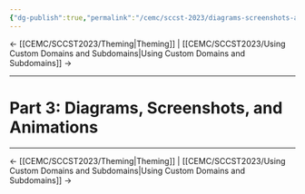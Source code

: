 ```yaml
---
{"dg-publish":true,"permalink":"/cemc/sccst-2023/diagrams-screenshots-and-animations/","dgHomeLink":false}
---
```



← [[CEMC/SCCST2023/Theming\|Theming]] | [[CEMC/SCCST2023/Using Custom Domains and Subdomains\|Using Custom Domains and Subdomains]] →

---

# Part 3: Diagrams, Screenshots, and Animations

---

← [[CEMC/SCCST2023/Theming\|Theming]] | [[CEMC/SCCST2023/Using Custom Domains and Subdomains\|Using Custom Domains and Subdomains]] →


